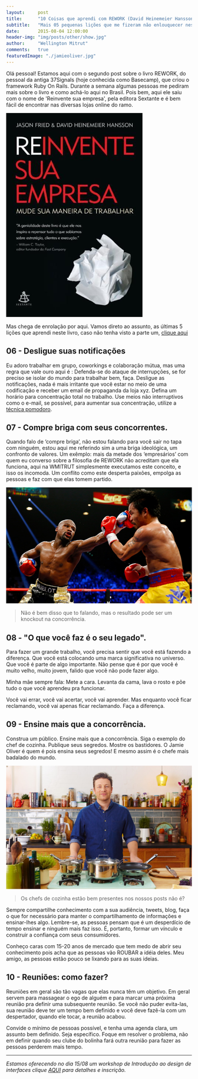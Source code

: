 ```yaml
---
layout:     post
title:      "10 Coisas que aprendi com REWORK (David Heinemeier Hansson e Jason Fried) - PARTE 2."
subtitle:   "Mais 05 pequenas lições que me fizeram não enlouquecer neste mundo de startups."
date:       2015-08-04 12:00:00
header-img: "img/posts/other/show.jpg"
author:     "Wellington Mitrut"
comments:   true
featuredImage: "./jamieoliver.jpg"
---
```


Olá pessoal! Estamos aqui com o segundo post sobre o livro REWORK, do pessoal da antiga 37Signals (hoje conhecida como Basecamp), que criou o framework Ruby On Rails. Durante a semana algumas pessoas me pediram mais sobre o livro e como achá-lo aqui no Brasil. Pois bem, aqui ele saiu com o nome de 'Reinvente sua empresa', pela editora Sextante e é bem fácil de encontrar nas diversas lojas online do ramo.

![Capa do Livro](./reinvente.jpg)

Mas chega de enrolação por aqui. Vamos direto ao assunto, as últimas 5 lições que aprendi neste livro, caso não tenha visto a parte um, <a href="http://wmitrut.github.io/2015/07/28/rework-1/">clique aqui</a> 

## 06 - Desligue suas notificações

Eu adoro trabalhar em grupo, coworkings e colaboração mútua, mas uma regra que vale ouro aqui é : Defenda-se do ataque de interrupções, se for preciso se isolar do mundo para trabalhar bem, faça. Desligue as notificações, nada é mais irritante que você estar no meio de uma codificação e receber um email de propaganda da loja xyz. Defina um horário para concentração total no trabalho. Use meios não interruptivos como o e-mail, se possível, para aumentar sua concentração, utilize a <a href="http://pomodorotechnique.com/">técnica pomodoro</a>.

## 07 - Compre briga com seus concorrentes.

Quando falo de ‘compre briga’, não estou falando para você sair no tapa com ninguém, estou aqui me referindo sim a uma briga ideológica, um confronto de valores. Um exêmplo: mais da metade dos ‘empresários’ com quem eu converso sobre a filosofia de REWORK não acreditam que ela funciona, aqui na WMITRUT simplesmente executamos este conceito, e isso os incomoda. Um conflito como este desperta paixões, empolga as pessoas e faz com que elas tomem partido.

![Mayweather vs Pacquiao](./maypaq.jpg)

> Não é bem disso que to falando, mas o resultado pode ser um knockout na concorrência.

## 08 - "O que você faz é o seu legado".

Para fazer um grande trabalho, você precisa sentir que você está fazendo a diferença. Que você está colocando uma marca significativa no universo. Que você é parte de algo importante. Não pense que é por que você é muito velho, muito jovem, falido que você não pode fazer algo.

Minha mãe sempre fala: Mete a cara. Levanta da cama, lava o rosto e põe tudo o que você aprendeu pra funcionar.

Você vai errar, você vai acertar, você vai aprender. Mas enquanto você ficar reclamando, você vai apenas ficar reclamando. Faça a diferença.

## 09 - Ensine mais que a concorrência.

Construa um público. Ensine mais que a concorrência. Siga o exemplo do chef de cozinha. Publique seus segredos. Mostre os bastidores. O Jamie Oliver é quem é pois ensina seus segredos! E mesmo assim é o chefe mais badalado do mundo.


![Jamie Oliver](./jamieoliver.jpg)
> Os chefs de cozinha estão bem presentes nos nossos posts não é?

Sempre compartilhe conhecimento com a sua audiência, tweets, blog, faça o que for necessário para manter o compartilhamento de informações e ensinar-lhes algo. Lembre-se, as pessoas pensam que é um desperdício de tempo ensinar e ninguém mais faz isso. É, portanto, formar um vínculo e construir a confiança com seus consumidores.

Conheço caras com 15-20 anos de mercado que tem medo de abrir seu conhecimento pois acha que as pessoas vão ROUBAR a idéia deles. Meu amigo, as pessoas estão pouco se lixando para as suas ideias.

## 10 - Reuniões: como fazer?

Reuniões em geral são tão vagas que elas nunca têm um objetivo. Em geral servem para massagear o ego de alguém e para marcar uma próxima reunião pra definir uma subsequente reunião. Se você não puder evita-las, sua reunião deve ter um tempo bem definido e você deve fazê-la com um despertador, quando ele tocar, a reunião acabou.

Convide o mínimo de pessoas possível, e tenha uma agenda clara, um assunto bem definido. Seja específico. Foque em resolver o problema, não em definir quando seu clube do bolinha fará outra reunião para fazer as pessoas perderem mais tempo.

<hr>

*Estamos oferecendo no dia 15/08 um workshop de Introdução ao design de interfaces clique <a href="http://migre.me/qXpW4">AQUI</a> para detalhes e inscrição.*
